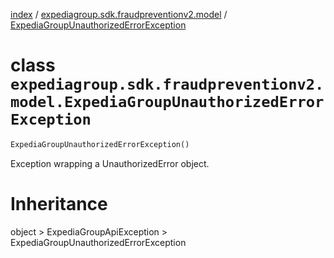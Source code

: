[index](index.md) /
[expediagroup.sdk.fraudpreventionv2.model](expediagroup.sdk.fraudpreventionv2.model.md)
/
[ExpediaGroupUnauthorizedErrorException](ExpediaGroupUnauthorizedErrorException.md)

# class `expediagroup.sdk.fraudpreventionv2.model.ExpediaGroupUnauthorizedErrorException`

```python
ExpediaGroupUnauthorizedErrorException()
```

Exception wrapping a UnauthorizedError object.

# Inheritance

object > ExpediaGroupApiException >
ExpediaGroupUnauthorizedErrorException
